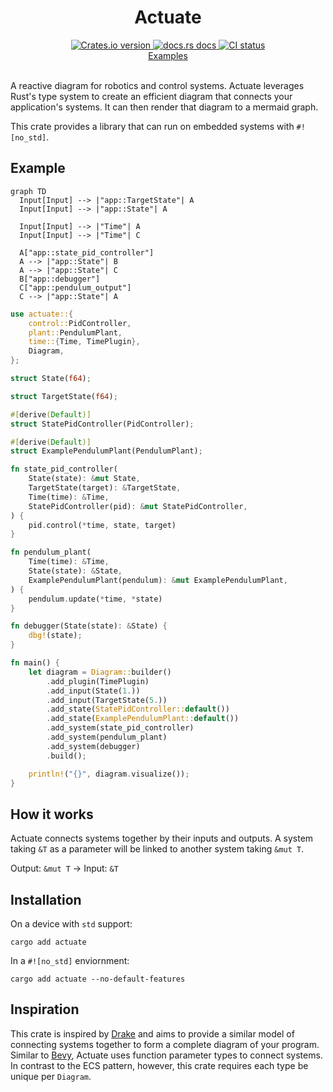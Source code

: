 <div align="center">
  <h1>Actuate</h1>

 <a href="https://crates.io/crates/actuate">
    <img src="https://img.shields.io/crates/v/actuate?style=flat-square"
    alt="Crates.io version" />
  </a>
  <a href="https://docs.rs/actuate">
    <img src="https://img.shields.io/badge/docs-latest-blue.svg?style=flat-square"
      alt="docs.rs docs" />
  </a>
   <a href="https://github.com/actuate-rs/actuate/actions">
    <img src="https://github.com/actuate-rs/actuate/actions/workflows/ci.yml/badge.svg"
      alt="CI status" />
  </a>
</div>

<div align="center">
 <a href="https://github.com/actuate-rs/actuate/tree/main/examples">Examples</a>
</div>

<br />

A reactive diagram for robotics and control systems.
Actuate leverages Rust's type system to create an efficient diagram that connects your application's systems. It can then render that diagram to a mermaid graph.

This crate provides a library that
can run on embedded systems with `#![no_std]`.

## Example

```mermaid
graph TD
  Input[Input] --> |"app::TargetState"| A
  Input[Input] --> |"app::State"| A

  Input[Input] --> |"Time"| A
  Input[Input] --> |"Time"| C
  
  A["app::state_pid_controller"]
  A --> |"app::State"| B
  A --> |"app::State"| C
  B["app::debugger"]
  C["app::pendulum_output"]
  C --> |"app::State"| A
```

```rust
use actuate::{
    control::PidController,
    plant::PendulumPlant,
    time::{Time, TimePlugin},
    Diagram,
};

struct State(f64);

struct TargetState(f64);

#[derive(Default)]
struct StatePidController(PidController);

#[derive(Default)]
struct ExamplePendulumPlant(PendulumPlant);

fn state_pid_controller(
    State(state): &mut State,
    TargetState(target): &TargetState,
    Time(time): &Time,
    StatePidController(pid): &mut StatePidController,
) {
    pid.control(*time, state, target)
}

fn pendulum_plant(
    Time(time): &Time,
    State(state): &State,
    ExamplePendulumPlant(pendulum): &mut ExamplePendulumPlant,
) {
    pendulum.update(*time, *state)
}

fn debugger(State(state): &State) {
    dbg!(state);
}

fn main() {
    let diagram = Diagram::builder()
        .add_plugin(TimePlugin)
        .add_input(State(1.))
        .add_input(TargetState(5.))
        .add_state(StatePidController::default())
        .add_state(ExamplePendulumPlant::default())
        .add_system(state_pid_controller)
        .add_system(pendulum_plant)
        .add_system(debugger)
        .build();

    println!("{}", diagram.visualize());
}
```

## How it works
Actuate connects systems together by their inputs and outputs.
A system taking `&T` as a parameter will be linked to another system taking `&mut T`.

Output: `&mut T` -> Input: `&T`

## Installation
On a device with `std` support:
```
cargo add actuate
```

In a `#![no_std]` enviornment:
```
cargo add actuate --no-default-features
```

## Inspiration
This crate is inspired by [Drake](https://drake.mit.edu) and aims to provide a similar model of
connecting systems together to form a complete diagram of your program.
Similar to [Bevy](https://docs.rs/bevy/latest/bevy/), Actuate uses function parameter types to connect systems.
In contrast to the ECS pattern, however, this crate requires each type be unique per `Diagram`.

